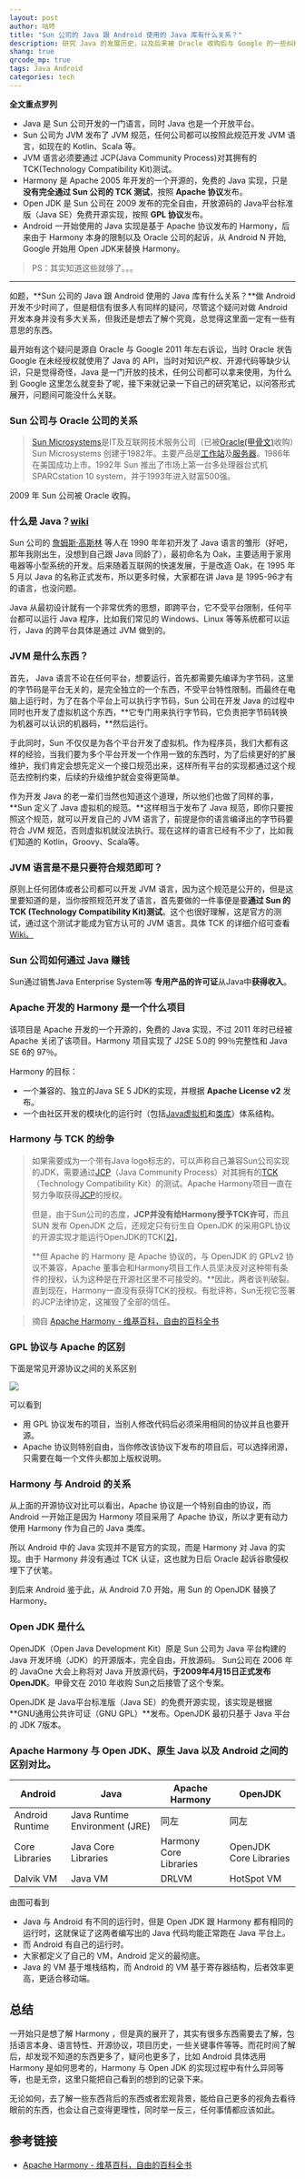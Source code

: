 ```yaml
---
layout: post
author: 咕咚
title: "Sun 公司的 Java 跟 Android 使用的 Java 库有什么关系？"
description: 研究 Java 的发展历史，以及后来被 Oracle 收购后与 Google 的一些纠纷。
shang: true
qrcode_mp: true
tags: Java Android
categories: tech 
---
```


**全文重点罗列**

* Java 是 Sun 公司开发的一门语言，同时 Java 也是一个开放平台。
* Sun 公司为 JVM 发布了 JVM 规范，任何公司都可以按照此规范开发 JVM 语言，如现在的 Kotlin、Scala 等。
* JVM 语言必须要通过 JCP(Java Community Process)对其拥有的TCK(Technology Compatibility Kit)测试。
* Harmony 是 Apache 2005 年开发的一个开源的，免费的 Java 实现，只是**没有完全通过 Sun 公司的 TCK 测试**，按照 **Apache 协议**发布。
* Open JDK 是 Sun 公司在 2009 发布的完全自由，开放源码的 Java平台标准版（Java SE）免费开源实现，按照 **GPL 协议**发布。
* Android 一开始使用的 Java 实现是基于 Apache 协议发布的 Harmony，后来由于 Harmony 本身的限制以及 Oracle 公司的起诉，从 Android N 开始, Google 开始用 Open JDK来替换 Harmony。

>PS：其实知道这些就够了。。。

---

如题，**Sun 公司的 Java 跟 Android 使用的 Java 库有什么关系？**做 Android 开发不少时间了，但是相信有很多人有同样的疑问，尽管这个疑问对做 Android 开发本身并没有多大关系，但我还是想去了解个究竟，总觉得这里面一定有一些有意思的东西。

最开始有这个疑问是源自 Oracle 与 Google 2011 年左右诉讼，当时 Oracle 状告 Google 在未经授权就使用了 Java 的 API，当时对知识产权、开源代码等缺少认识，只是觉得奇怪，Java 是一门开放的技术，任何公司都可以拿来使用，为什么到 Google 这里怎么就变卦了呢，接下来就记录一下自己的研究笔记，以问答形式展开，问题间可能没什么关联。

### Sun 公司与 Oracle 公司的关系

> [Sun Microsystems](https://baike.baidu.com/item/Sun%20Microsystems/6064586)是IT及互联网技术服务公司（已被[Oracle(甲骨文)](https://baike.baidu.com/item/%E7%94%B2%E9%AA%A8%E6%96%87/471435)收购）Sun Microsystems 创建于1982年。主要产品是[工作站](https://baike.baidu.com/item/%E5%B7%A5%E4%BD%9C%E7%AB%99/217955)及[服务器](https://baike.baidu.com/item/%E6%9C%8D%E5%8A%A1%E5%99%A8/100571)。1986年在美国成功上市。1992年 Sun 推出了市场上第一台多处理器台式机 SPARCstation 10 system，并于1993年进入财富500强。

2009 年 Sun 公司被 Oracle 收购。

### 什么是 Java？[wiki](https://zh.wikipedia.org/wiki/Java)

Sun 公司的 [詹姆斯·高斯林](https://zh.wikipedia.org/wiki/%E8%A9%B9%E5%A7%86%E6%96%AF%C2%B7%E9%AB%98%E6%96%AF%E6%9E%97) 等人在 1990 年年初开发了 Java 语言的雏形（好吧，那年我刚出生，没想到自己跟 Java 同龄了），最初命名为 Oak，主要适用于家用电器等小型系统的开发。后来随着互联网的快速发展，于是改造 Oak，在 1995 年 5 月以 Java 的名称正式发布，所以更多时候，大家都在讲 Java 是 1995-96才有的语言，也没问题。

Java 从最初设计就有一个非常优秀的思想，即跨平台，它不受平台限制，任何平台都可以运行 Java 程序，比如我们常见的 Windows、Linux 等等系统都可以运行，Java 的跨平台具体是通过 JVM 做到的。

### JVM 是什么东西？

首先， Java 语言不论在任何平台，想要运行，首先都需要先编译为字节码，这里的字节码是平台无关的，是完全独立的一个东西，不受平台特性限制。而最终在电脑上运行时，为了在各个平台上可以执行字节码，Sun 公司在开发 Java 的过程中同时也开发了虚拟机这个东西，**它专门用来执行字节码，它负责把字节码转换为机器可以认识的机器码，**然后运行。

于此同时，Sun 不仅仅是为各个平台开发了虚拟机。作为程序员，我们大都有这样的经验，当我们要为多个平台开发一个作用一致的东西时，为了后续更好的扩展维护，我们肯定会想先定义一个接口规范出来，这样所有平台的实现都通过这个规范去控制约束，后续的升级维护就会变得更简单。

作为开发 Java 的老一辈们当然也知道这个道理，所以他们也做了同样的事，**Sun 定义了 Java 虚拟机的规范。**这样相当于发布了 Java 规范，即你只要按照这个规范，就可以开发自己的 JVM 语言了，前提是你的语言编译出的字节码要符合 JVM 规范，否则虚拟机就没法执行。现在这样的语言已经有不少了，比如我们知道的 Kotlin，Groovy、Scala等。

### JVM 语言是不是只要符合规范即可？

原则上任何团体或者公司都可以开发 JVM 语言，因为这个规范是公开的，但是这里要知道的是，当你按照规范开发了语言，首先要做的一件事便是要**通过 Sun 的 TCK (Technology Compatibility Kit)测试**。这个也很好理解，这是官方的测试，通过这个测试才能成为官方认可的 JVM 语言。具体 TCK 的详细介绍可查看[Wiki。](https://en.wikipedia.org/wiki/Technology_Compatibility_Kit)

### Sun 公司如何通过 Java 赚钱

Sun通过销售Java Enterprise System等 **专用产品的许可证**从Java中**获得收入**。

### Apache 开发的 Harmony 是一个什么项目

该项目是 Apache 开发的一个开源的，免费的 Java 实现，不过 2011 年时已经被 Apache 关闭了该项目。Harmony 项目实现了 J2SE 5.0的 99％完整性和 Java SE 6的 97％。

Harmony 的目标：

* 一个兼容的、独立的Java SE 5 JDK的实现，并根据 **Apache License v2** 发布。
* 一个由社区开发的模块化的运行时（包括[Java虚拟机](https://zh.wikipedia.org/wiki/Java%E8%99%9A%E6%8B%9F%E6%9C%BA)和[类库](https://zh.wikipedia.org/wiki/%E7%B1%BB%E5%BA%93)）体系结构。

### Harmony 与 TCK 的纷争

> 如果需要成为一个带有Java logo标志的，可以声称自己兼容Sun公司实现的JDK，需要通过[JCP](https://zh.wikipedia.org/wiki/JCP)（Java Community Process）对其拥有的[TCK](https://zh.wikipedia.org/w/index.php?title=TCK&action=edit&redlink=1)（Technology Compatibility Kit）的测试。Apache Harmony项目一直在努力争取获得[JCP](https://zh.wikipedia.org/wiki/JCP)的授权。
>
> 但是，由于Sun公司的态度，**JCP并没有给Harmony授予TCK许可**，而且 SUN 发布 OpenJDK 之后，还规定只有衍生自 OpenJDK 的采用GPL协议的开源实现才能运行OpenJDK的TCK[[2\]](https://zh.wikipedia.org/wiki/Apache_Harmony#cite_note-2)，
>
> **但 Apache 的 Harmony 是 Apache 协议的，与 OpenJDK 的 GPLv2 协议不兼容，Apache 董事会和Harmony项目工作人员坚决反对这种带有条件的授权，认为这种是在开源社区里不可接受的。**因此，两者谈判破裂。直到现在，Harmony一直没有获得TCK的授权。有批评称，Sun无视它签署的JCP法律协定，这摧毁了全部的信任。

> 摘自 [Apache Harmony \- 维基百科，自由的百科全书](https://zh.wikipedia.org/wiki/Apache_Harmony)

### GPL 协议与 Apache 的区别

下面是常见开源协议之间的关系区别

![](https://gudong.site/assets/licence_3.jpeg)

可以看到

* 用 GPL 协议发布的项目，当别人修改代码后必须采用相同的协议并且也要开源。
* Apache 协议则特别自由，当你修改该协议下发布的项目后，可以选择闭源，只需要在每一个文件头都加上版权说明。

### Harmony 与 Android 的关系

从上面的开源协议对比可以看出，Apache 协议是一个特别自由的协议，而 Android 一开始正是因为 Harmony 项目采用了 Apache 协议，所以才更有动力使用 Harmony 作为自己的 Java 类库。

所以 Android 中的 Java 实现并不是官方的实现，而是 Harmony 对 Java 的实现。由于 Harmony 并没有通过 TCK 认证，这也就为日后 Oracle 起诉谷歌侵权埋下了伏笔。

到后来 Android 鉴于此，从 Android 7.0 开始，用 Sun 的 OpenJDK 替换了 Harmony。

### Open JDK 是什么

OpenJDK（Open Java Development Kit）原是 Sun 公司为 Java 平台构建的 Java 开发环境（JDK）的开源版本，完全自由，开放源码。	Sun公司在 2006 年的 JavaOne 大会上称将对 Java 开放源代码，**于2009年4月15日正式发布OpenJDK**。甲骨文在 2010 年收购 Sun之后接管了这个专案。

OpenJDK 是 Java平台标准版（Java SE）的免费开源实现，该实现是根据 **GNU通用公共许可证（GNU GPL）**发布。OpenJDK 最初只基于 Java 平台的 JDK 7版本。

### Apache Harmony 与 Open JDK、原生 Java 以及 Android 之间的区别对比。

| Android         | Java                           | Apache Harmony         | OpenJDK                |
| --------------- | ------------------------------ | ---------------------- | ---------------------- |
| Android Runtime | Java Runtime Environment (JRE) | 同左                     | 同左                     |
| Core Libraries  | Java Core Libraries            | Harmony Core Libraries | OpenJDK Core Libraries |
| Dalvik VM       | Java VM                        | DRLVM                  | HotSpot VM             |

由图可看到

* Java 与 Android 有不同的运行时，但是 Open JDK 跟 Harmony 都有相同的运行时，这就保证了这两者编写出的 Java 代码均能正常跑在 Java 平台上。
* 而 Android 有自己的运行时。
* 大家都定义了自己的 VM，Android 定义的最彻底。
* Java 的 VM 基于堆栈结构，而 Android 的 VM 基于寄存器结构，后者效率更高，更适合移动端。

## 总结

一开始只是想了解 Harmony ，但是真的展开了，其实有很多东西需要去了解，包括语言本身、语言特性、开源协议，项目历史，一些关键事件等等。而花时间了解后，却发现不知道的东西更多了，疑问也更多了，比如 Android 具体选用 Harmony 是如何思考的，Harmony 与 Open JDK 的实现过程中有什么异同等等，也是无奈，这里只能把自己看到的想到的记录下来。

无论如何，去了解一些东西背后的东西或者宏观背景，能给自己更多的视角去看待眼前的东西，也会让自己变得更理性，同时举一反三，任何事情都应该如此。

## 参考链接

* [Apache Harmony \- 维基百科，自由的百科全书](https://zh.wikipedia.org/wiki/Apache_Harmony)